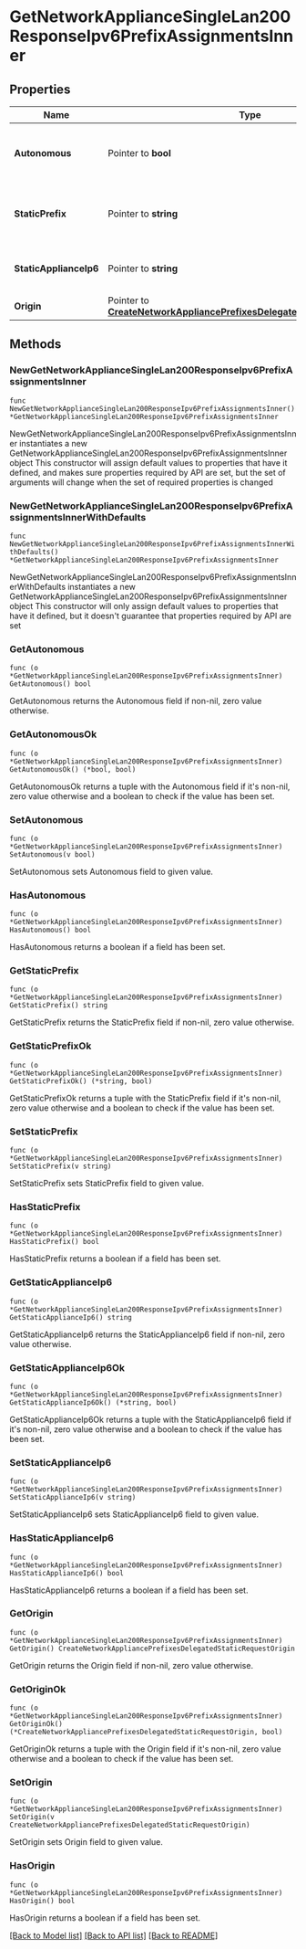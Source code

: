 # GetNetworkApplianceSingleLan200ResponseIpv6PrefixAssignmentsInner

## Properties

Name | Type | Description | Notes
------------ | ------------- | ------------- | -------------
**Autonomous** | Pointer to **bool** | Auto assign a /64 prefix from the origin to the single LAN | [optional] 
**StaticPrefix** | Pointer to **string** | Manual configuration of a /64 prefix on the single LAN | [optional] 
**StaticApplianceIp6** | Pointer to **string** | Manual configuration of the IPv6 Appliance IP | [optional] 
**Origin** | Pointer to [**CreateNetworkAppliancePrefixesDelegatedStaticRequestOrigin**](CreateNetworkAppliancePrefixesDelegatedStaticRequestOrigin.md) |  | [optional] 

## Methods

### NewGetNetworkApplianceSingleLan200ResponseIpv6PrefixAssignmentsInner

`func NewGetNetworkApplianceSingleLan200ResponseIpv6PrefixAssignmentsInner() *GetNetworkApplianceSingleLan200ResponseIpv6PrefixAssignmentsInner`

NewGetNetworkApplianceSingleLan200ResponseIpv6PrefixAssignmentsInner instantiates a new GetNetworkApplianceSingleLan200ResponseIpv6PrefixAssignmentsInner object
This constructor will assign default values to properties that have it defined,
and makes sure properties required by API are set, but the set of arguments
will change when the set of required properties is changed

### NewGetNetworkApplianceSingleLan200ResponseIpv6PrefixAssignmentsInnerWithDefaults

`func NewGetNetworkApplianceSingleLan200ResponseIpv6PrefixAssignmentsInnerWithDefaults() *GetNetworkApplianceSingleLan200ResponseIpv6PrefixAssignmentsInner`

NewGetNetworkApplianceSingleLan200ResponseIpv6PrefixAssignmentsInnerWithDefaults instantiates a new GetNetworkApplianceSingleLan200ResponseIpv6PrefixAssignmentsInner object
This constructor will only assign default values to properties that have it defined,
but it doesn't guarantee that properties required by API are set

### GetAutonomous

`func (o *GetNetworkApplianceSingleLan200ResponseIpv6PrefixAssignmentsInner) GetAutonomous() bool`

GetAutonomous returns the Autonomous field if non-nil, zero value otherwise.

### GetAutonomousOk

`func (o *GetNetworkApplianceSingleLan200ResponseIpv6PrefixAssignmentsInner) GetAutonomousOk() (*bool, bool)`

GetAutonomousOk returns a tuple with the Autonomous field if it's non-nil, zero value otherwise
and a boolean to check if the value has been set.

### SetAutonomous

`func (o *GetNetworkApplianceSingleLan200ResponseIpv6PrefixAssignmentsInner) SetAutonomous(v bool)`

SetAutonomous sets Autonomous field to given value.

### HasAutonomous

`func (o *GetNetworkApplianceSingleLan200ResponseIpv6PrefixAssignmentsInner) HasAutonomous() bool`

HasAutonomous returns a boolean if a field has been set.

### GetStaticPrefix

`func (o *GetNetworkApplianceSingleLan200ResponseIpv6PrefixAssignmentsInner) GetStaticPrefix() string`

GetStaticPrefix returns the StaticPrefix field if non-nil, zero value otherwise.

### GetStaticPrefixOk

`func (o *GetNetworkApplianceSingleLan200ResponseIpv6PrefixAssignmentsInner) GetStaticPrefixOk() (*string, bool)`

GetStaticPrefixOk returns a tuple with the StaticPrefix field if it's non-nil, zero value otherwise
and a boolean to check if the value has been set.

### SetStaticPrefix

`func (o *GetNetworkApplianceSingleLan200ResponseIpv6PrefixAssignmentsInner) SetStaticPrefix(v string)`

SetStaticPrefix sets StaticPrefix field to given value.

### HasStaticPrefix

`func (o *GetNetworkApplianceSingleLan200ResponseIpv6PrefixAssignmentsInner) HasStaticPrefix() bool`

HasStaticPrefix returns a boolean if a field has been set.

### GetStaticApplianceIp6

`func (o *GetNetworkApplianceSingleLan200ResponseIpv6PrefixAssignmentsInner) GetStaticApplianceIp6() string`

GetStaticApplianceIp6 returns the StaticApplianceIp6 field if non-nil, zero value otherwise.

### GetStaticApplianceIp6Ok

`func (o *GetNetworkApplianceSingleLan200ResponseIpv6PrefixAssignmentsInner) GetStaticApplianceIp6Ok() (*string, bool)`

GetStaticApplianceIp6Ok returns a tuple with the StaticApplianceIp6 field if it's non-nil, zero value otherwise
and a boolean to check if the value has been set.

### SetStaticApplianceIp6

`func (o *GetNetworkApplianceSingleLan200ResponseIpv6PrefixAssignmentsInner) SetStaticApplianceIp6(v string)`

SetStaticApplianceIp6 sets StaticApplianceIp6 field to given value.

### HasStaticApplianceIp6

`func (o *GetNetworkApplianceSingleLan200ResponseIpv6PrefixAssignmentsInner) HasStaticApplianceIp6() bool`

HasStaticApplianceIp6 returns a boolean if a field has been set.

### GetOrigin

`func (o *GetNetworkApplianceSingleLan200ResponseIpv6PrefixAssignmentsInner) GetOrigin() CreateNetworkAppliancePrefixesDelegatedStaticRequestOrigin`

GetOrigin returns the Origin field if non-nil, zero value otherwise.

### GetOriginOk

`func (o *GetNetworkApplianceSingleLan200ResponseIpv6PrefixAssignmentsInner) GetOriginOk() (*CreateNetworkAppliancePrefixesDelegatedStaticRequestOrigin, bool)`

GetOriginOk returns a tuple with the Origin field if it's non-nil, zero value otherwise
and a boolean to check if the value has been set.

### SetOrigin

`func (o *GetNetworkApplianceSingleLan200ResponseIpv6PrefixAssignmentsInner) SetOrigin(v CreateNetworkAppliancePrefixesDelegatedStaticRequestOrigin)`

SetOrigin sets Origin field to given value.

### HasOrigin

`func (o *GetNetworkApplianceSingleLan200ResponseIpv6PrefixAssignmentsInner) HasOrigin() bool`

HasOrigin returns a boolean if a field has been set.


[[Back to Model list]](../README.md#documentation-for-models) [[Back to API list]](../README.md#documentation-for-api-endpoints) [[Back to README]](../README.md)


